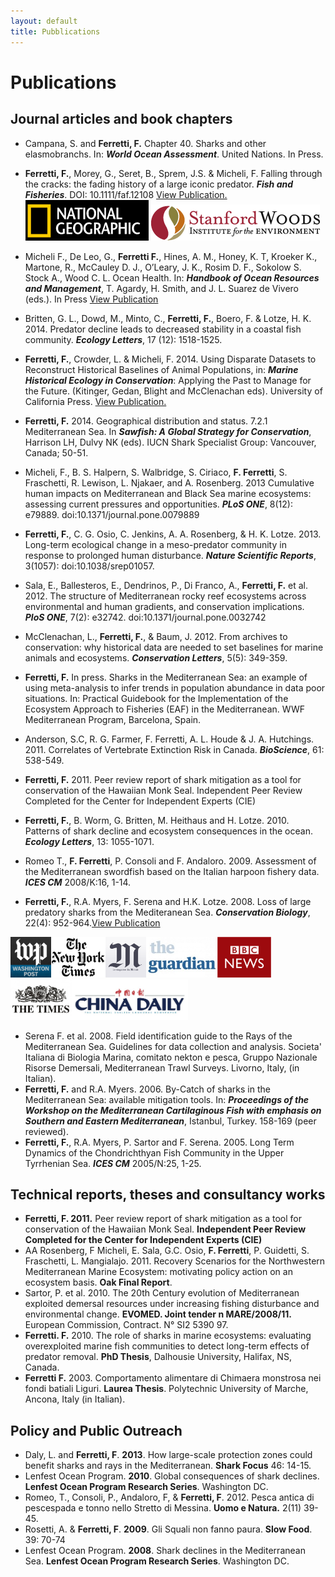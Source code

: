 ```yaml
---
layout: default
title: Pubblications
---
```


<script type='text/javascript' src='https://d1bxh8uas1mnw7.cloudfront.net/assets/embed.js'></script>


Publications
=============

Journal articles and book chapters
-----------------------------------

- Campana, S. and **Ferretti, F.** Chapter 40. Sharks and other elasmobranchs. In: __*World Ocean Assessment*__. United Nations. In Press.
-	**Ferretti, F.**, Morey, G., Seret, B., Sprem, J.S. & Micheli, F. Falling through the cracks: the fading history of a large iconic predator. __*Fish and Fisheries*__. DOI: 10.1111/faf.12108 [View Publication.](http://onlinelibrary.wiley.com/doi/10.1111/faf.12108/abstract) 
[<img src="/assets/NGlogo.png" alt="Nat Geo logo">](http://phenomena.nationalgeographic.com/2015/01/22/the-mediterraneans-missing-sawfishes/) [<img src="/assets/logoWoods.png" alt="logoWoods">](https://woods.stanford.edu/news-events/news/falling-through-cracks-story-sawfish) 
-	Micheli F., De Leo, G., **Ferretti F.**, Hines, A. M., Honey, K. T, Kroeker K., Martone, R., McCauley D. J., O’Leary, J. K., Rosim D. F., Sokolow S. Stock A., Wood C. L. Ocean Health. In: __*Handbook of Ocean Resources and Management*__, T. Agardy, H. Smith, and J. L. Suarez de Vivero (eds.). In Press [View Publication](http://www.routledge.com/books/details/9780415531757/)
-	Britten, G. L., Dowd, M., Minto, C., **Ferretti, F.**, Boero, F. & Lotze, H. K. 2014. Predator decline leads to decreased stability in a coastal fish community. __*Ecology Letters*__, 17 (12): 1518-1525.
-	**Ferretti, F.**, Crowder, L. & Micheli, F. 2014. Using Disparate Datasets to Reconstruct Historical Baselines of Animal Populations, in: __*Marine Historical Ecology in Conservation*__: Applying the Past to Manage for the Future. (Kitinger, Gedan, Blight and McClenachan eds). University of California Press. [View Publication.](http://www.ucpress.edu/book.php?isbn=9780520276949)
-	**Ferretti, F.** 2014. Geographical distribution and status. 7.2.1 Mediterranean Sea. In __*Sawfish: A Global Strategy for Conservation*__, Harrison LH, Dulvy NK (eds). IUCN Shark Specialist Group: Vancouver, Canada; 50-51.
-	Micheli, F., B. S. Halpern, S. Walbridge, S. Ciriaco, **F. Ferretti**, S. Fraschetti, R. Lewison, L. Njakaer, and A. Rosenberg. 2013 Cumulative human impacts on Mediterranean and Black Sea marine ecosystems: assessing current pressures and opportunities. __*PLoS ONE*__, 8(12): e79889. doi:10.1371/journal.pone.0079889
-	**Ferretti, F.**, C. G. Osio, C. Jenkins, A. A. Rosenberg, & H. K. Lotze. 2013. Long-term ecological change in a meso-predator community in response to prolonged human disturbance. __*Nature Scientific Reports*__, 3(1057): doi:10.1038/srep01057.
-	Sala, E., Ballesteros, E., Dendrinos, P., Di Franco, A., **Ferretti, F.** et al. 2012. The structure of Mediterranean rocky reef  ecosystems across environmental and human gradients, and conservation implications. __*PloS ONE*__, 7(2): e32742. doi:10.1371/journal.pone.0032742
-	McClenachan, L., **Ferretti, F.**, & Baum, J. 2012. From archives to conservation: why historical data are needed to set baselines for marine animals and ecosystems. __*Conservation Letters*__, 5(5): 349-359.
-	**Ferretti, F.** In press. Sharks in the Mediterranean Sea: an example of using meta-analysis to infer trends in population abundance in data poor situations. In: Practical Guidebook for the Implementation of the Ecosystem Approach to Fisheries (EAF) in the Mediterranean. WWF Mediterranean Program, Barcelona, Spain.
-	Anderson, S.C, R. G. Farmer, F. Ferretti, A. L. Houde & J. A. Hutchings. 2011. Correlates of Vertebrate Extinction Risk in Canada. __*BioScience*__, 61: 538-549.
-	**Ferretti, F.** 2011. Peer review report of shark mitigation as a tool for conservation of the Hawaiian Monk Seal. Independent Peer Review Completed for the Center for Independent Experts (CIE)
-	**Ferretti, F.**, B. Worm, G. Britten, M. Heithaus and H. Lotze. 2010. Patterns of shark decline and ecosystem consequences in the ocean. __*Ecology Letters*__, 13: 1055-1071.
-	Romeo T., **F. Ferretti**, P. Consoli and F. Andaloro. 2009. Assessment of the Mediterranean swordfish based on the Italian harpoon fishery data. __*ICES CM*__ 2008/K:16, 1-14. 

 - **Ferretti, F.**, R.A. Myers, F. Serena and H.K. Lotze. 2008. Loss of large predatory sharks from the Mediteranean Sea. __*Conservation Biology*__, 22(4): 952-964.[View Publication](http://onlinelibrary.wiley.com/doi/10.1111/j.1523-1739.2008.00938.x/abstract)  		
 
 <div class='altmetric-embed' data-doi="10.1111/j.1523-1739.2008.00938.x"></div>

[<img src="/assets/wapo-logo2.png" height = "65" alt="WPlogo">](http://www.washingtonpost.com/wp-dyn/content/article/2008/06/29/AR2008062901783.html)[<img src="/assets/NYTlogo.png" height = "65" alt="NYTlogo">](http://dotearth.blogs.nytimes.com/2008/06/11/emptied-mediterranean-sharks-nearly-gone/?_r=0)[<img src="/assets/leMondelogo.png" height = "65" alt="leMondelogo">](http://www.lemonde.fr/planete/article/2008/06/13/les-requins-de-la-mediterranee-sont-en-voie-d-extinction-rapide_1057699_3244.html#meter_toaster)[<img src="/assets/guardian-logo.jpg" height = "65" alt="guardian-logo">](http://www.theguardian.com/environment/2008/jun/12/wildlife.endangeredspecies)[<img src="/assets/BBC_News.svg.png" height = "65" alt="BBC News">](http://news.bbc.co.uk/2/hi/science/nature/7446112.stm)[<img src="/assets/The-Times-logo.jpg" height = "65" alt="The Times">](http://www.thetimes.co.uk/tto/environment/article2143881.ece)[<img src="/assets/China-Daily-Logo.jpg" height = "65" alt="China Daily">](http://www.chinadaily.com.cn/cndy/2008-06/12/content_6754371.htm)

-	Serena F. et al. 2008. Field identification guide to the Rays of the Mediterranean Sea. Guidelines for data collection and analysis. Societa' Italiana di Biologia Marina, comitato nekton e pesca, Gruppo Nazionale Risorse Demersali, Mediterranean Trawl Surveys. Livorno, Italy, (in Italian).
-	**Ferretti, F.** and R.A. Myers. 2006. By-Catch of sharks in the Mediterranean Sea: available mitigation tools. In: __*Proceedings of the Workshop on the Mediterranean Cartilaginous Fish with emphasis on Southern and Eastern Mediterranean*__, Istanbul, Turkey. 158-169 (peer reviewed).
-	**Ferretti, F.**, R.A. Myers, P. Sartor and F. Serena. 2005. Long Term Dynamics of the Chondrichthyan Fish Community in the Upper Tyrrhenian Sea. __*ICES CM*__ 2005/N:25, 1-25.

Technical reports, theses and consultancy works
-----------------------------------------------

- **Ferretti, F. 2011.** Peer review report of shark mitigation as a tool for conservation of the Hawaiian Monk Seal. **Independent Peer Review Completed for the Center for Independent Experts (CIE)**
- AA Rosenberg, F Micheli, E. Sala, G.C. Osio, **F. Ferretti**, P. Guidetti, S. Fraschetti, L. Mangialajo. 2011. Recovery Scenarios for the Northwestern Mediterranean Marine Ecosystem: motivating policy action on an ecosystem basis. **Oak Final Report**.
- Sartor, P. et al. 2010. The 20th Century evolution of Mediterranean exploited demersal resources under increasing fishing disturbance and environmental change. **EVOMED. Joint tender n MARE/2008/11.** European Commission, Contract. N° SI2 5390 97.
- **Ferretti. F.** 2010. The role of sharks in marine ecosystems: evaluating overexploited marine fish communities to detect long-term effects of predator removal. **PhD Thesis**, Dalhousie University, Halifax, NS, Canada.
- **Ferretti F.** 2003. Comportamento alimentare di Chimaera monstrosa nei fondi batiali Liguri. **Laurea Thesis**. Polytechnic University of Marche, Ancona, Italy (in Italian).

Policy and Public Outreach
--------------------------

- Daly, L. and **Ferretti, F**. **2013**. How large-scale protection zones could benefit sharks and rays in the Mediterranean. **Shark Focus** 46: 14-15.
- Lenfest Ocean Program. **2010**. Global consequences of shark declines. **Lenfest Ocean Program Research Series**. Washington DC.
- Romeo, T., Consoli, P., Andaloro, F, & **Ferretti, F**. 2012. Pesca antica di pescespada e tonno nello Stretto di Messina. **Uomo e Natura.** 2(11) 39-45.
- Rosetti, A. & **Ferretti, F**. **2009**. Gli Squali non fanno paura. **Slow Food**. 39: 70-74
- Lenfest Ocean Program. **2008**. Shark declines in the Mediterranean Sea. **Lenfest Ocean Program Research Series**. Washington DC.


